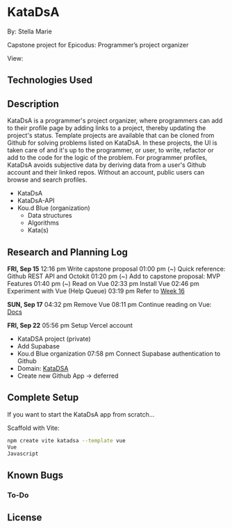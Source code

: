 # KataDsA

By: Stella Marie

Capstone project for Epicodus: Programmer’s project organizer

View:

## Technologies Used

## Description

KataDsA is a programmer's project organizer, where programmers can add to their profile page by adding links to a project, thereby updating the project's status. Template projects are available that can be cloned from Github for solving problems listed on KataDsA. In these projects, the UI is taken care of and it's up to the programmer, or user, to write, refactor or add to the code for the logic of the problem. For programmer profiles, KataDsA avoids subjective data by deriving data from a user's Github account and their linked repos. Without an account, public users can browse and search profiles.

- KataDsA
- KataDsA-API
- Kou.d Blue (organization)
    - Data structures
    - Algorithms
    - Kata(s)

## Research and Planning Log

**FRI, Sep 15**
12:16 pm Write capstone proposal
01:00 pm (~) Quick reference: Github REST API and Octokit
01:20 pm (~) Add to capstone proposal: MVP Features
01:40 pm (~) Read on Vue
02:33 pm Install Vue
02:46 pm Experiment with Vue (Help Queue)
03:19 pm Refer to [Week 16](https://github.com/SmKou/week-16)

**SUN, Sep 17**
04:32 pm Remove Vue
08:11 pm Continue reading on Vue: [Docs](https://vuejs.org/guide/essentials/application.html)

**FRI, Sep 22**
05:56 pm Setup Vercel account
- KataDSA project (private)
- Add Supabase
- Kou.d Blue organization
07:58 pm Connect Supabase authentication to Github
- Domain: [KataDSA](https://www.katadsa.dev)
- Create new Github App -> deferred


## Complete Setup

If you want to start the KataDsA app from scratch...

Scaffold with Vite:
```bash
npm create vite katadsa --template vue
Vue
Javascript
```

## Known Bugs

### To-Do

## License